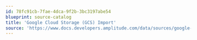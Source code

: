 ```yaml
---
id: 78fc91cb-7fae-4dca-9f2b-3bc3197abe54
blueprint: source-catalog
title: 'Google Cloud Storage (GCS) Import'
source: 'https://www.docs.developers.amplitude.com/data/sources/google-cloud-storage/'
---
```

